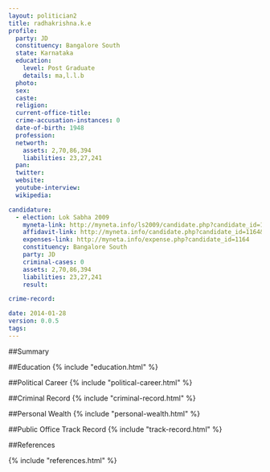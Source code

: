 ```yaml
---
layout: politician2
title: radhakrishna.k.e
profile: 
  party: JD
  constituency: Bangalore South
  state: Karnataka
  education: 
    level: Post Graduate
    details: ma,l.l.b
  photo: 
  sex: 
  caste: 
  religion: 
  current-office-title: 
  crime-accusation-instances: 0
  date-of-birth: 1948
  profession: 
  networth: 
    assets: 2,70,86,394
    liabilities: 23,27,241
  pan: 
  twitter: 
  website: 
  youtube-interview: 
  wikipedia: 

candidature: 
  - election: Lok Sabha 2009
    myneta-link: http://myneta.info/ls2009/candidate.php?candidate_id=1164
    affidavit-link: http://myneta.info/candidate.php?candidate_id=1164&scan=original
    expenses-link: http://myneta.info/expense.php?candidate_id=1164
    constituency: Bangalore South 
    party: JD
    criminal-cases: 0
    assets: 2,70,86,394
    liabilities: 23,27,241
    result:  

crime-record: 

date: 2014-01-28
version: 0.0.5
tags: 
---
```

##Summary


##Education
{% include "education.html" %}


##Political Career
{% include "political-career.html" %}


##Criminal Record
{% include "criminal-record.html" %}


##Personal Wealth
{% include "personal-wealth.html" %}


##Public Office Track Record
{% include "track-record.html" %}


##References


{% include "references.html" %}
